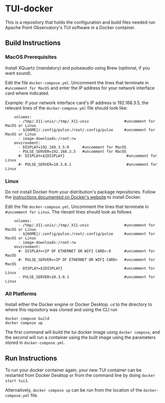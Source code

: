 # TUI-docker

This is a repository that holds the configuration and build files needed run Apache Point Observatory's TUI software in a Docker container.

## Build Instructions

### MacOS Prerequisites

Install XQuartz (mandatory) and pulseaudio using Brew (optional, if you want sound).

Edit the file ```docker-compose.yml```. Uncomment the lines that terminate in ```#uncomment for MacOS``` and enter the IP address for your network interface card where indicated.

Example: if your network interface card's IP address is 192.168.3.5, the relevant lines of the ```docker-compose.yml``` file should look like:
```
    volumes:
      - /tmp/.X11-unix/:/tmp/.X11-unix                #uncomment for MacOS or Linux
      - ${HOME}/.config/pulse:/root/.config/pulse     #uncomment for MacOS or Linux
      - image-downloads:/root:rw
    environment:
      - DISPLAY=192.168.3.5:0      #uncomment for MacOS
      - PULSE_SERVER=192.168.3.5   #uncomment for MacOS
      #- DISPLAY=${DISPLAY}                            #uncomment for Linux
      #- PULSE_SERVER=10.3.0.1                         #uncomment for Linux
``` 

### Linux

Do not install Docker from your distribution's package repositories. Follow the [instructions documented on Docker's website](https://docs.docker.com/engine/) to install Docker.

Edit the file ```docker-compose.yml```. Uncomment the lines that terminate in ```#uncomment for Linux```. The rlevant lines should look as follows
```
    volumes:
      - /tmp/.X11-unix/:/tmp/.X11-unix                #uncomment for MacOS or Linux
      - ${HOME}/.config/pulse:/root/.config/pulse     #uncomment for MacOS or Linux
      - image-downloads:/root:rw
    environment:
      #- DISPLAY=<IP OF ETHERNET OR WIFI CARD>:0      #uncomment for MacOS
      #- PULSE_SERVER=<IP OF ETHERNET OR WIFI CARD>   #uncomment for MacOS
      - DISPLAY=${DISPLAY}                            #uncomment for Linux
      - PULSE_SERVER=10.3.0.1                         #uncomment for Linux
```

### All Platforms

Install either the Docker engine or Docker Desktop. ```cd``` to the directory to where this repository was cloned and using the CLI run

```
docker compose build
docker compose up
```

The first command will build the tui docker image using ```docker compose```, and the second will run a container using the built image using the parameters stored in ```docker-compose.yml```.


## Run Instructions

To run your docker container again, your new TUI container can be restarted from Docker Desktop or from the command line by doing ```docker start tui3```.

Alternatively, ```docker compose up``` can be run from the location of the ```docker-compose.yml``` file.
